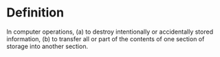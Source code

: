 # Definition

In computer operations, (a) to destroy intentionally or accidentally
stored information, (b) to transfer all or part of the contents of one
section of storage into another section.
